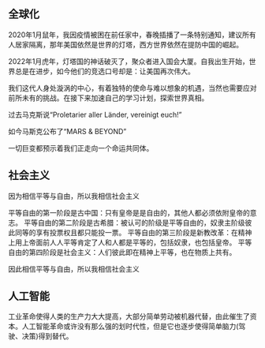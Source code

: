 ## 全球化


2020年1月鼠年，我因疫情被困在前任家中，春晚插播了一条特别通知，建议所有人居家隔离，那年美国依然是世界的灯塔，西方世界依然在提防中国的崛起。

2022年1月虎年，灯塔国的神话破灭了，聚众者进入国会大厦。自我出生开始，世界总是在进步，如今他们的竞选口号却是：让美国再次伟大。

我们这代人身处漩涡的中心，有着独特的使命与难以想象的机遇，当然也需要应对前所未有的挑战。在接下来加速自己的学习计划，探索世界真相。

过去马克斯说“Proletarier aller Länder, vereinigt euch!”

如今马斯克公布了“MARS & BEYOND”

一切巨变都预示着我们正走向一个命运共同体。


## 社会主义


因为相信平等与自由，所以我相信社会主义

平等自由的第一阶段是古中国：只有皇帝是是自由的，其他人都必须依附皇帝的意志。
平等自由的第二阶段是古希腊：被认可的阶级是平等自由的，奴隶主阶级彼此同等的享有投票权且都只能投一票。
平等自由的第三阶段是新教改革：在精神上用上帝面前人人平等肯定了人和人都是平等的，包括奴隶，也包括皇帝。
平等自由的第四阶段是社会主义：人们彼此即在精神上平等，也在物质上共有。

因此相信平等与自由，所以我相信社会主义


## 人工智能


工业革命使得人类的生产力大大提高，大部分简单劳动被机器代替，由此催生了资本。人工智能革命或许没有那么强的划时代性，但是它也逐步使得简单脑力(驾驶、决策)得到替代。